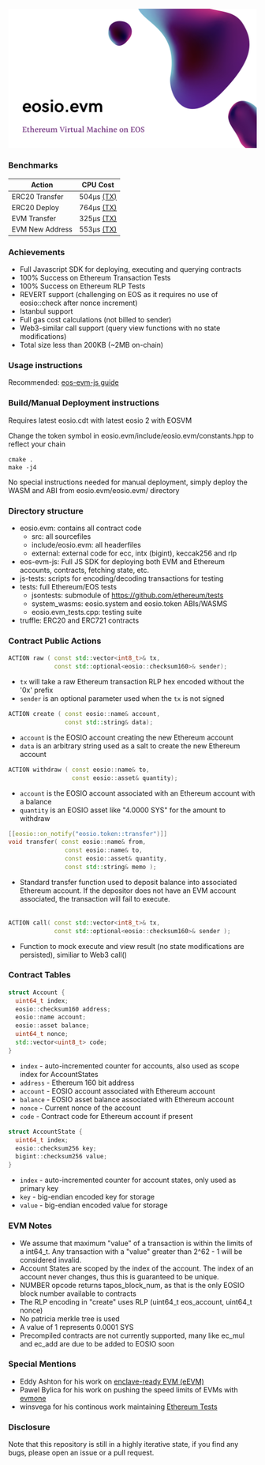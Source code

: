 [![eosio.evm](./evm.png)](#)

### Benchmarks
| Action         | CPU Cost      |
| -------------  |:-------------:|
| ERC20 Transfer | 504µs [(TX)](https://jungle.bloks.io/transaction/eb2d83e1ed04b98d1c7767acae5df174de56ee51a2bf6d1c06a8a863f9b98ca0)|
| ERC20 Deploy   | 764µs [(TX)](https://jungle.bloks.io/transaction/074f2cb4435173293243e4350a9a3faa12e5fb639780aaabb79ad68fb2c813e8)      |
| EVM Transfer   | 325µs [(TX)](https://jungle.bloks.io/transaction/640c061cbd717b08b8af1c28129be1ef7365d1810fc285313a55d44f2271e312)      |
| EVM New Address| 553µs [(TX)](https://jungle.bloks.io/transaction/876ce02ccdc7fd7338fcf9e9fea6ea9e4575211209fe29c88ec33eb63584be84)     |

### Achievements
- Full Javascript SDK for deploying, executing and querying contracts
- 100% Success on Ethereum Transaction Tests
- 100% Success on Ethereum RLP Tests
- REVERT support (challenging on EOS as it requires no use of eosio::check after nonce increment)
- Istanbul support
- Full gas cost calculations (not billed to sender)
- Web3-similar call support (query view functions with no state modifications)
- Total size less than 200KB (~2MB on-chain)

### Usage instructions
Recommended: [eos-evm-js guide](https://github.com/jafri/eosio.evm/tree/master/eos-evm-js)

### Build/Manual Deployment instructions
Requires latest eosio.cdt with latest eosio 2 with EOSVM

Change the token symbol in eosio.evm/include/eosio.evm/constants.hpp to reflect your chain

```
cmake .
make -j4
```

No special instructions needed for manual deployment, simply deploy the WASM and ABI from eosio.evm/eosio.evm/ directory

### Directory structure
- eosio.evm: contains all contract code
  - src: all sourcefiles
  - include/eosio.evm: all headerfiles
  - external: external code for ecc, intx (bigint), keccak256 and rlp
- eos-evm-js: Full JS SDK for deploying both EVM and Ethereum accounts, contracts, fetching state, etc.
- js-tests: scripts for encoding/decoding transactions for testing
- tests: full Ethereum/EOS tests
  - jsontests: submodule of https://github.com/ethereum/tests
  - system_wasms: eosio.system and eosio.token ABIs/WASMS
  - eosio.evm_tests.cpp: testing suite
- truffle: ERC20 and ERC721 contracts

### Contract Public Actions
```c++
ACTION raw ( const std::vector<int8_t>& tx,
             const std::optional<eosio::checksum160>& sender);
```
- `tx` will take a raw Ethereum transaction RLP hex encoded without the '0x' prefix
- `sender` is an optional parameter used when the `tx` is not signed
&nbsp;

```c++
ACTION create ( const eosio::name& account,
                const std::string& data);
```
- `account` is the EOSIO account creating the new Ethereum account
- `data` is an arbitrary string used as a salt to create the new Ethereum account
&nbsp;

```c++
ACTION withdraw ( const eosio::name& to,
                  const eosio::asset& quantity);
```
- `account` is the EOSIO account associated with an Ethereum account with a balance
- `quantity` is an EOSIO asset like "4.0000 SYS" for the amount to withdraw
&nbsp;

```c++
[[eosio::on_notify("eosio.token::transfer")]]
void transfer( const eosio::name& from,
                const eosio::name& to,
                const eosio::asset& quantity,
                const std::string& memo );
```
- Standard transfer function used to deposit balance into associated Ethereum account. If the depositor does not have an EVM account associated, the transaction will fail to execute.
&nbsp;
```c++

ACTION call( const std::vector<int8_t>& tx,
             const std::optional<eosio::checksum160>& sender );
```
- Function to mock execute and view result (no state modifications are persisted), similiar to Web3 call()
&nbsp;

### Contract Tables
```c++
struct Account {
  uint64_t index;
  eosio::checksum160 address;
  eosio::name account;
  eosio::asset balance;
  uint64_t nonce;
  std::vector<uint8_t> code;
}
```
- `index` - auto-incremented counter for accounts, also used as scope index for AccountStates
- `address` - Ethereum 160 bit address
- `account` - EOSIO account associated with Ethereum account
- `balance` - EOSIO asset balance associated with Ethereum account
- `nonce` - Current nonce of the account
- `code` - Contract code for Ethereum account if present

```c++
struct AccountState {
  uint64_t index;
  eosio::checksum256 key;
  bigint::checksum256 value;
}
```
- `index` - auto-incremented counter for account states, only used as primary key
- `key` - big-endian encoded key for storage
- `value` - big-endian encoded value for storage

### EVM Notes
- We assume that maximum "value" of a transaction is within the limits of a int64_t. Any transaction with a "value" greater than 2^62 - 1 will be considered invalid.
- Account States are scoped by the index of the account. The index of an account never changes, thus this is guaranteed to be unique.
- NUMBER opcode returns tapos_block_num, as that is the only EOSIO block number available to contracts
- The RLP encoding in "create" uses RLP (uint64_t eos_account, uint64_t nonce)
- No patricia merkle tree is used
- A value of 1 represents 0.0001 SYS
- Precompiled contracts are not currently supported, many like ec_mul and ec_add are due to be added to EOSIO soon

### Special Mentions
- Eddy Ashton for his work on [enclave-ready EVM (eEVM)](https://github.com/microsoft/eEVM)
- Pawel Bylica for his work on pushing the speed limits of EVMs with [evmone](https://github.com/ethereum/evmone)
- winsvega for his continous work maintaining [Ethereum Tests](https://github.com/ethereum/tests)

### Disclosure
Note that this repository is still in a highly iterative state, if you find any bugs, please open an issue or a pull request.